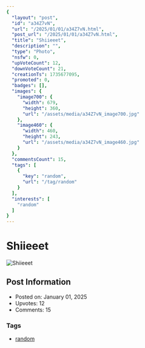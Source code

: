 ```yaml
---
{
  "layout": "post",
  "id": "a34Z7vN",
  "url": "/2025/01/01/a34Z7vN.html",
  "post_url": "/2025/01/01/a34Z7vN.html",
  "title": "Shiieeet",
  "description": "",
  "type": "Photo",
  "nsfw": 0,
  "upVoteCount": 12,
  "downVoteCount": 21,
  "creationTs": 1735677095,
  "promoted": 0,
  "badges": [],
  "images": {
    "image700": {
      "width": 679,
      "height": 360,
      "url": "/assets/media/a34Z7vN_image700.jpg"
    },
    "image460": {
      "width": 460,
      "height": 243,
      "url": "/assets/media/a34Z7vN_image460.jpg"
    }
  },
  "commentsCount": 15,
  "tags": [
    {
      "key": "random",
      "url": "/tag/random"
    }
  ],
  "interests": [
    "random"
  ]
}
---
```


# Shiieeet

![Shiieeet](/assets/media/a34Z7vN_image700.jpg)

## Post Information

- Posted on: January 01, 2025
- Upvotes: 12
- Comments: 15

### Tags

- [random](/tag/random)
